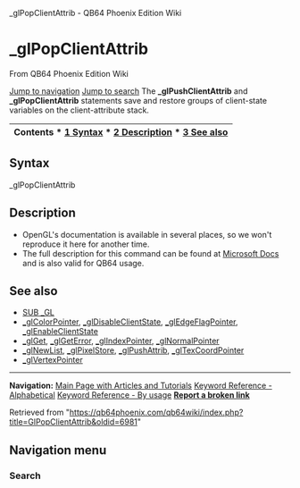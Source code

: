 


\_glPopClientAttrib - QB64 Phoenix Edition Wiki








# \_glPopClientAttrib



From QB64 Phoenix Edition Wiki



[Jump to navigation](#mw-head)
[Jump to search](#searchInput)
The **\_glPushClientAttrib** and **\_glPopClientAttrib** statements save and restore groups of client-state variables on the client-attribute stack.


  






| Contents * [1 Syntax](#Syntax) * [2 Description](#Description) * [3 See also](#See_also) |
| --- |


## Syntax


\_glPopClientAttrib
  




## Description


* OpenGL's documentation is available in several places, so we won't reproduce it here for another time.
* The full description for this command can be found at [Microsoft Docs](https://learn.microsoft.com/en-us/windows/win32/opengl/glpopclientattrib) and is also valid for QB64 usage.


  




## See also


* [SUB \_GL](/qb64wiki/index.php/GL "GL")
* [\_glColorPointer](/qb64wiki/index.php/GlColorPointer "GlColorPointer"), [\_glDisableClientState](/qb64wiki/index.php/GlDisableClientState "GlDisableClientState"), [\_glEdgeFlagPointer](/qb64wiki/index.php/GlEdgeFlagPointer "GlEdgeFlagPointer"), [\_glEnableClientState](/qb64wiki/index.php/GlEnableClientState "GlEnableClientState")
* [\_glGet](https://learn.microsoft.com/en-us/windows/win32/opengl/glgetbooleanv--glgetdoublev--glgetfloatv--glgetintegerv), [\_glGetError](/qb64wiki/index.php/GlGetError "GlGetError"), [\_glIndexPointer](/qb64wiki/index.php/GlIndexPointer "GlIndexPointer"), [\_glNormalPointer](/qb64wiki/index.php/GlNormalPointer "GlNormalPointer")
* [\_glNewList](/qb64wiki/index.php/GlNewList "GlNewList"), [\_glPixelStore](https://learn.microsoft.com/en-us/windows/win32/opengl/glpixelstore-functions), [\_glPushAttrib](/qb64wiki/index.php/GlPushAttrib "GlPushAttrib"), [\_glTexCoordPointer](/qb64wiki/index.php/GlTexCoordPointer "GlTexCoordPointer")
* [\_glVertexPointer](/qb64wiki/index.php/GlVertexPointer "GlVertexPointer")


  






---


**Navigation:**
[Main Page with Articles and Tutorials](/qb64wiki/index.php/Main_Page "Main Page")
[Keyword Reference - Alphabetical](/qb64wiki/index.php/Keyword_Reference_-_Alphabetical "Keyword Reference - Alphabetical")
[Keyword Reference - By usage](/qb64wiki/index.php/Keyword_Reference_-_By_usage "Keyword Reference - By usage")
**[Report a broken link](https://qb64phoenix.com/forum/showthread.php?tid=2800)**  





Retrieved from "<https://qb64phoenix.com/qb64wiki/index.php?title=GlPopClientAttrib&oldid=6981>"




## Navigation menu








### Search





















